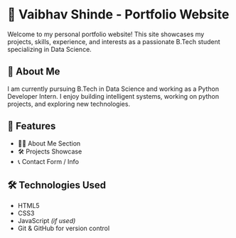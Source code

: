 # 💼 Vaibhav Shinde - Portfolio Website

Welcome to my personal portfolio website! This site showcases my projects, skills, experience, and interests as a passionate B.Tech student specializing in Data Science.

## 🚀 About Me

I am currently pursuing B.Tech in Data Science and working as a Python Developer Intern. I enjoy building intelligent systems, working on python projects, and exploring new technologies.


## 📁 Features

- 🧑‍💻 About Me Section  
- 🛠️ Projects Showcase  
- 📞 Contact Form / Info  

## 🛠️ Technologies Used

- HTML5  
- CSS3  
- JavaScript *(if used)*    
- Git & GitHub for version control



